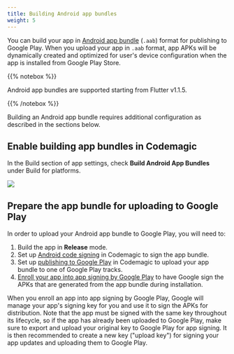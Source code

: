 ```yaml
---
title: Building Android app bundles
weight: 5
---
```


You can build your app in [Android app bundle](https://developer.android.com/guide/app-bundle) (`.aab`) format for publishing to Google Play. When you upload your app in `.aab` format, app APKs will be dynamically created and optimized for user's device configuration when the app is installed from Google Play Store.

{{% notebox %}}

Android app bundles are supported starting from Flutter v1.1.5.

{{% /notebox %}}

Building an Android app bundle requires additional configuration as described in the sections below.

## Enable building app bundles in Codemagic

In the Build section of app settings, check **Build Android App Bundles** under Build for platforms.

![](../uploads/androi_app_bundles.PNG)

## Prepare the app bundle for uploading to Google Play

In order to upload your Android app bundle to Google Play, you will need to:

1. Build the app in **Release** mode.
2. Set up [Android code signing](https://docs.codemagic.io/code-signing/android-code-signing/) in Codemagic to sign the app bundle.
3. Set up [publishing to Google Play](https://docs.codemagic.io/publishing/publishing-to-google-play/) in Codemagic to upload your app bundle to one of Google Play tracks.
4. [Enroll your app into app signing by Google Play](https://support.google.com/googleplay/android-developer/answer/7384423) to have Google sign the APKs that are generated from the app bundle during installation.

When you enroll an app into app signing by Google Play, Google will manage your app's signing key for you and use it to sign the APKs for distribution. Note that the app must be signed with the same key throughout its lifecycle, so if the app has already been uploaded to Google Play, make sure to export and upload your original key to Google Play for app signing. It is then recommended to create a new key ("upload key") for signing your app updates and uploading them to Google Play.
